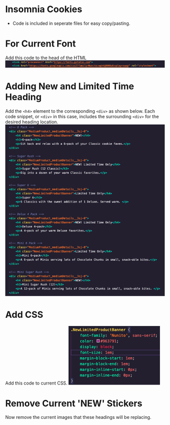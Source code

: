 # Insomnia Cookies

- Code is included in seperate files for easy copy/pasting.

# For Current Font
Add this code to the head of the HTML
![font link](https://github.com/mholmberg13/insomnia/blob/master/images/Screen%20Shot%202021-03-02%20at%207.39.42%20PM.png?raw=true)

# Adding New and Limited Time Heading
Add the `<h4>` element to the corresponding `<div>` as shown below. Each code snippet, or `<div>` in this case, includes the surrounding `<div>` for the desired heading location.
![HTML-Code](https://github.com/mholmberg13/insomnia/blob/master/images/Screen%20Shot%202021-03-02%20at%207.41.00%20PM.png?raw=true)

# Add CSS
Add this code to current CSS.
![CSS](https://github.com/mholmberg13/insomnia/blob/master/images/Screen%20Shot%202021-03-02%20at%207.51.15%20PM.png?raw=true)
    
    
# Remove Current 'NEW' Stickers
Now remove the current images that these headings will be replacing.
